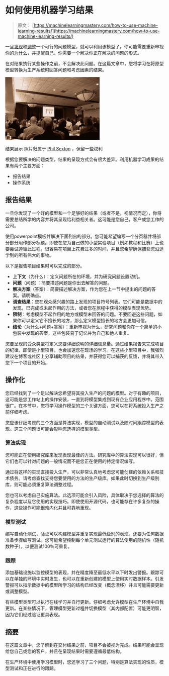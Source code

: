 # 如何使用机器学习结果

> 原文： [https://machinelearningmastery.com/how-to-use-machine-learning-results/](https://machinelearningmastery.com/how-to-use-machine-learning-results/)

一旦[发现](http://machinelearningmastery.com/how-to-evaluate-machine-learning-algorithms/ "How to Evaluate Machine Learning Algorithms")和[调整](http://machinelearningmastery.com/how-to-improve-machine-learning-results/ "How to Improve Machine Learning Results")一个可行的问题模型，就可以利用该模型了。你可能需要重新审视你的[为什么](http://machinelearningmastery.com/how-to-define-your-machine-learning-problem/ "How to Define Your Machine Learning Problem")，并提醒自己，你需要一个解决你正在解决的问题的形式。

在对结果执行某些操作之前，不会解决此问题。在这篇文章中，您将学习在将原型模型转换为生产系统时回答问题和考虑因素的结果。

[![Presentation of Results](img/f4b7fc4eaff7df44fd100bcaf9d90cdf.jpg)](https://3qeqpr26caki16dnhd19sv6by6v-wpengine.netdna-ssl.com/wp-content/uploads/2014/01/presentation-of-results.jpg)

结果展示
照片归属于 [Phil Sexton](http://www.flickr.com/photos/john_hall_associates/3175199088/sizes/l/) ，保留一些权利

根据您要解决的问题类型，结果的呈现方式会有很大差异。利用机器学习成果的结果有两个主要方面：

*   报告结果
*   操作系统

## 报告结果

一旦你发现了一个好的模型和一个足够好的结果（或者不是，视情况而定），你将需要总结所学的内容并将其呈现给利益相关者。这可能是您自己，客户或您工作的公司。

使用powerpoint模板并解决下面列出的部分。您可能希望编写一个分页器并将部分部分用作部分标题。即使在您为自己做的小型实验项目（例如教程和比赛）上也要尝试遵循此过程。很容易在项目上花费过多的时间，并且您希望确保捕获您沿途学到的所有伟大的事物。

以下是报告项目结果时可以完成的部分。

*   **上下文**（为什么）：定义问题所在的环境，并为研究问题设置动机。
*   **问题**（问题）：简要描述问题是你出去解答的问题。
*   **解决方案**（答案）：简要描述解决方案，作为您在上一节中提出的问题的答案。请明确点。
*   **调查结果**：您在观众感兴趣的路上发现的项目符号列表。它们可能是数据中的发现，已完成或未起作用的方法，或者您在旅程中获得的模型表现优势。
*   **限制**：考虑模型不起作用的地方或模型未回答的问题。不要回避这些问题，如果你可以定义它不擅长的地方，那么定义模型擅长的地方会更加可信。
*   **结论**（为什么+问题+答案）：重新审视为什么，研究问题和你在一个简单的小包装中发现的答案，这些包装易于记忆并为自己和他人重复。

您要呈现的受众类型将定义您要详细说明的详细信息量。通过结果报告来完成项目的纪律，即使是小型项目，也会加速您在现场的学习。在这些小型项目中，我强烈建议在博客或社区上分享辅助项目的结果，并获得您可以捕获的反馈，并将其带入您下一个项目的开始。

## 操作化

您已经找到了一个足以解决您希望将其投入生产的问题的模型。对于有趣的项目，这可能是您工作站上的操作安装，一直到将模型集成到现有企业应用程序中。范围很广。在本节中，您将学习操作模型的三个关键方面，您可以在将系统投入生产之前仔细考虑。

您应该仔细考虑的三个方面是算法实现，模型的自动测试以及随时间跟踪模型的表现。这三个问题很可能会影响您选择的模型类型。

### 算法实现

您可能正在使用研究库来发现表现最佳的方法。研究库中的算法实现可以很好，但它们也可以针对问题的一般情况而不是您正在使用的特定情况编写。

通过将这样的实现直接投入生产，可以非常认真地考虑您可能创建的依赖关系和技术债务。请考虑查找支持您要使用的方法的生产级库。如果此时切换到生产级别库，则可能必须重复算法调整过程。

您也可以考虑自己实施算法。此选项可能会引入风险，具体取决于您选择的算法的复杂程度以及它使用的实现技巧。即使使用开源代码，也可能存在许多复杂的操作，这些操作可能很难内化并且可靠地重现。

### 模型测试

编写自动化测试，验证可以构建模型并重复实现最低级别的表现。还要为任何数据准备步骤编写测试。您可能希望控制每个单元测试运行的算法使用的随机性（随机数种子），以便测试100％可重复。

### 跟踪

添加基础设施以监控模型的表现，并在精度降至最低水平以下时发出警报。跟踪可以在单独的环境中实时发生，也可以在重新创建的模型上使用实时数据样本。引发警报可以指示数据中的模型所学习的结构已经改变（概念漂移）并且可能需要更新或调整模型。

有些模型类型可以执行在线学习并自行更新。仔细考虑允许模型在生产环境中自我更新。在某些情况下，管理模型更新过程并切换模型（其内部配置）可能更明智，因为它们经过验证更具表现。

## 摘要

在这篇文章中，您了解到在交付结果之前，项目不会被视为完成。结果可能会呈现给您自己或您的客户，并且在呈现结果时需要遵循最低结构。

在生产环境中使用学习模型时，您还学习了三个问题，特别是算法实现的性质，模型测试和正在进行的跟踪。